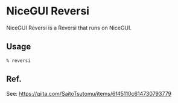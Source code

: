 # NiceGUI Reversi

NiceGUI Reversi is a Reversi that runs on NiceGUI.

## Usage

```
% reversi
```

## Ref.

See: https://qiita.com/SaitoTsutomu/items/6f45110c614730793779
